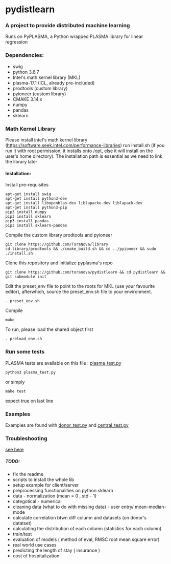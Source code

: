 # pydistlearn

### A project to provide distributed machine learning
Runs on PyPLASMA, a Python wrapped PLASMA library for linear regression


### Dependencies:
* swig
* python 3.6.7
* Intel's math kernel library (MKL)
* plasma-17.1 (ICL, already pre-included)
* prodtools (custom library)
* pyioneer (custom library)
* CMAKE 3.14.x
* numpy
* pandas
* sklearn

### Math Kernel Library

Please install intel's math kernel library (https://software.seek.intel.com/performance-libraries) 
run install.sh (if you run it with root permission, it installs onto /opt, else it will install on 
the user's home directory). The installation path is essential as we need to link the library later

#### Installation:

Install pre-requisites

	apt-get install swig
	apt-get install python3-dev
	apt-get install libopenblas-dev liblapacke-dev liblapack-dev
	apt-get install python3-pip
	pip3 install numpy
	pip3 install sklearn
	pip3 install pandas
	pip3 install sklearn-pandas

Compile the custom library prodtools and pyioneer

	git clone https://github.com/ToraNova/library
	cd library/prodtools && ./cmake_build.sh && cd ../pyioneer && sudo ./install.sh

Clone this repository and initialize pyplasma's repo

	git clone https://github.com/toranova/pydistlearn && cd pydistlearn && git submodule init

Edit the preset_env file to point to the roots for MKL (use your favourite editor), afterwhich, 
source the preset_env.sh file to your environment.

	. preset_env.sh

Compile

	make

To run, please load the shared object first

	. preload_env.sh

### Run some tests
PLASMA tests are available on this file : [plasma_test.py](plasma_test.py)

	python3 plasma_test.py

or simply

	make test

expect true on last line

### Examples
Examples are found with [donor_test.py](donor_test.py) and [central_test.py](central_test.py)

### Troubleshooting
[see here](pyplasma/troubleshoot.md)

##### TODO: 
* fix the readme
* scripts to install the whole lib
* setup example for client/server
* preprocessing functionalities on python sklearn
* 	data - normalization (mean = 0 , std - 1)
* 	categotical - numerical
* 	cleaning data (what to do with missing data) - user entry/ mean-median-mode
* 	calculate correlation btwn diff column and datasets (on donor's datatset)
* 	calculating the distribution of each column (statistics for each column)
* 	train/test
* evaluation of models ( method of eval, RMSC root mean square error)
* real world use cases
* predicting the length of stay ( insurance )
* cost of hospitalization
